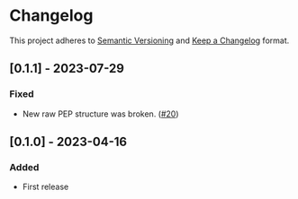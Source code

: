 # Changelog

This project adheres to [Semantic Versioning](https://semver.org/spec/v2.0.0.html) and [Keep a Changelog](https://keepachangelog.com/en/1.0.0/) format.

## [0.1.1] - 2023-07-29
### Fixed
- New raw PEP structure was broken. ([#20](https://github.com/pepkit/pephubclient/issues/20))

## [0.1.0] - 2023-04-16
### Added
- First release
